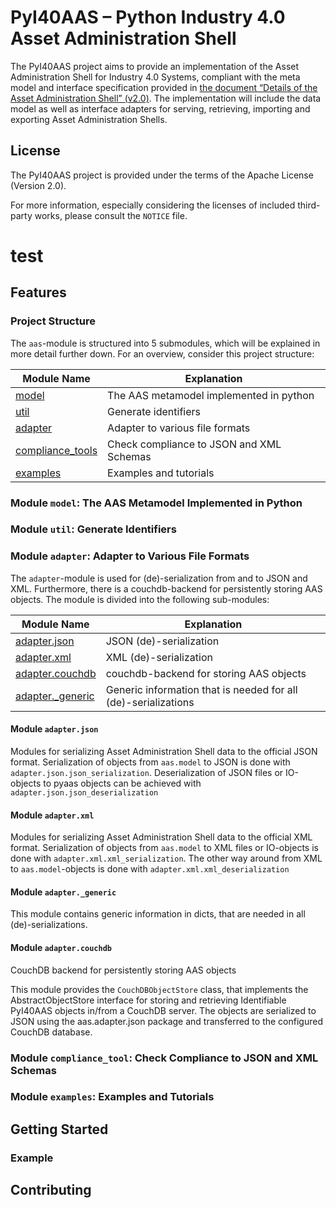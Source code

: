 
# PyI40AAS – Python Industry 4.0 Asset Administration Shell

The PyI40AAS project aims to provide an implementation of the Asset Administration Shell for Industry 4.0 Systems, compliant
with the meta model and interface specification provided in
[the document “Details of the Asset Administration Shell” (v2.0)](https://www.plattform-i40.de/PI40/Redaktion/DE/Downloads/Publikation/Details-of-the-Asset-Administration-Shell-Part1.html).
The implementation will include the data model as well as interface adapters for serving, retrieving, importing and
exporting Asset Administration Shells.


## License

The PyI40AAS project is provided under the terms of the Apache License (Version 2.0).

For more information, especially considering the licenses of included third-party works, please consult the `NOTICE`
file. 

# test

## Features

### Project Structure

The `aas`-module is structured into 5 submodules, which will be explained in more detail further down. For an
overview, consider this project structure:

| Module Name                                                                           | Explanation                              |
|---------------------------------------------------------------------------------------|------------------------------------------|
| [model](#module-model-the-aas-metamodel-implemented-in-python)                        | The AAS metamodel implemented in python  |
| [util](#module-util-generate-identifiers)                                             | Generate identifiers                     |
| [adapter](#module-adapter-adapter-to-various-file-formats)                            | Adapter to various file formats          |
| [compliance_tools](#module-compliance_tool-check-compliance-to-json-and-xml-schemas)  | Check compliance to JSON and XML Schemas |
| [examples](#module-examples-examples-and-tutorials)                                   | Examples and tutorials                   |



### Module `model`: The AAS Metamodel Implemented in Python

### Module `util`: Generate Identifiers


### Module `adapter`: Adapter to Various File Formats

The `adapter`-module is used for (de)-serialization from and to JSON and XML. Furthermore, there is a couchdb-backend
for persistently storing AAS objects. The module is divided into the following sub-modules:

| Module Name                                 | Explanation                                                    |
|---------------------------------------------|----------------------------------------------------------------|
| [adapter.json](#module-adapterjson)         | JSON (de)-serialization                                        |
| [adapter.xml](#module-adapterxml)           | XML (de)-serialization                                         |
| [adapter.couchdb](#module-adaptercouchdb)   | couchdb-backend for storing AAS objects                        |
| [adapter._generic](#module-adapter_generic) | Generic information that is needed for all (de)-serializations |


#### Module `adapter.json`

Modules for serializing Asset Administration Shell data to the official JSON format.
Serialization of objects from `aas.model` to JSON is done with `adapter.json.json_serialization`.
Deserialization of JSON files or IO-objects to pyaas objects can be achieved with `adapter.json.json_deserialization`


#### Module `adapter.xml`

Modules for serializing Asset Administration Shell data to the official XML format.
Serialization of objects from `aas.model` to XML files or IO-objects is done with `adapter.xml.xml_serialization`. 
The other way around from XML to `aas.model`-objects is done with `adapter.xml.xml_deserialization`


#### Module `adapter._generic`

This module contains generic information in dicts, that are needed in all (de)-serializations.


#### Module `adapter.couchdb`

CouchDB backend for persistently storing AAS objects

This module provides the `CouchDBObjectStore` class, that implements the AbstractObjectStore interface for storing and
retrieving Identifiable PyI40AAS objects in/from a CouchDB server. The objects are serialized to JSON using the
aas.adapter.json package and transferred to the configured CouchDB database.


### Module `compliance_tool`: Check Compliance to JSON and XML Schemas

### Module `examples`: Examples and Tutorials


## Getting Started

### Example

## Contributing

